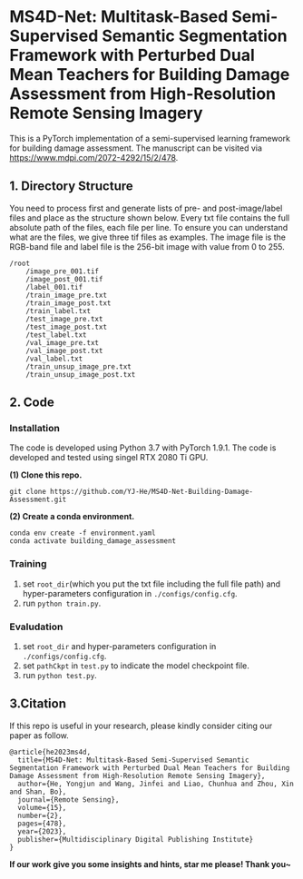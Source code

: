 # **MS4D-Net: Multitask-Based Semi-Supervised Semantic Segmentation Framework with Perturbed Dual Mean Teachers for Building Damage Assessment from High-Resolution Remote Sensing Imagery**

This is a PyTorch implementation of a semi-supervised learning framework for building damage assessment. The manuscript can be visited via https://www.mdpi.com/2072-4292/15/2/478.

## 1. Directory Structure    
You need to process first and generate lists of pre- and post-image/label files and place as the structure shown below. Every txt file contains the full absolute path of the files, each file per line. To ensure you can understand what are the files, we give three tif files as examples. The image file is the RGB-band file and label file is the 256-bit image with value from 0 to 255.
```
/root
    /image_pre_001.tif
    /image_post_001.tif
    /label_001.tif
    /train_image_pre.txt
    /train_image_post.txt
    /train_label.txt
    /test_image_pre.txt
    /test_image_post.txt
    /test_label.txt
    /val_image_pre.txt
    /val_image_post.txt
    /val_label.txt
    /train_unsup_image_pre.txt
    /train_unsup_image_post.txt
```
## 2. Code
### Installation
The code is developed using Python 3.7 with PyTorch 1.9.1. The code is developed and tested using singel RTX 2080 Ti GPU.

**(1) Clone this repo.**
```
git clone https://github.com/YJ-He/MS4D-Net-Building-Damage-Assessment.git
```

**(2) Create a conda environment.**  
```
conda env create -f environment.yaml
conda activate building_damage_assessment
```

### Training
1. set `root_dir`(which you put the txt file including the full file path) and hyper-parameters configuration in `./configs/config.cfg`.
2. run `python train.py`.

### Evaludation
1. set `root_dir` and hyper-parameters configuration in `./configs/config.cfg`.
2. set `pathCkpt` in `test.py` to indicate the model checkpoint file.
3. run `python test.py`.


## 3.Citation
If this repo is useful in your research, please kindly consider citing our paper as follow.
```
@article{he2023ms4d,
  title={MS4D-Net: Multitask-Based Semi-Supervised Semantic Segmentation Framework with Perturbed Dual Mean Teachers for Building Damage Assessment from High-Resolution Remote Sensing Imagery},
  author={He, Yongjun and Wang, Jinfei and Liao, Chunhua and Zhou, Xin and Shan, Bo},
  journal={Remote Sensing},
  volume={15},
  number={2},
  pages={478},
  year={2023},
  publisher={Multidisciplinary Digital Publishing Institute}
}
```

**If our work give you some insights and hints, star me please! Thank you~**


